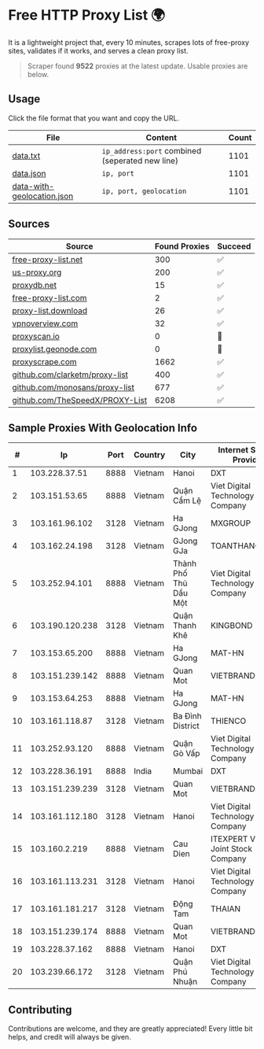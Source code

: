 
# Free HTTP Proxy List 🌍

It is a lightweight project that, every 10 minutes, scrapes lots of free-proxy sites, validates if it works, and serves a clean proxy list.


> Scraper found **9522** proxies at the latest update. Usable proxies are below.

## Usage

Click the file format that you want and copy the URL.


|File|Content|Count|
|----|-------|-----|
|[data.txt](https://raw.githubusercontent.com/themiralay/Proxy-List-World/master/data.txt)|`ip_address:port` combined (seperated new line)|1101|
|[data.json](https://raw.githubusercontent.com/themiralay/Proxy-List-World/master/data.json)|`ip, port`|1101|
|[data-with-geolocation.json](https://raw.githubusercontent.com/themiralay/Proxy-List-World/master/data-with-geolocation.json)|`ip, port, geolocation`|1101|

## Sources

|Source|Found Proxies|Succeed|
|------|-------------|-------|
|[free-proxy-list.net](https://free-proxy-list.net)|300|✅|
|[us-proxy.org](https://www.us-proxy.org)|200|✅|
|[proxydb.net](http://proxydb.net)|15|✅|
|[free-proxy-list.com](https://free-proxy-list.com/?page=&port=&type%5B%5D=http&type%5B%5D=https&up_time=0&search=Search)|2|✅|
|[proxy-list.download](https://www.proxy-list.download/HTTP)|26|✅|
|[vpnoverview.com](https://vpnoverview.com/privacy/anonymous-browsing/free-proxy-servers)|32|✅|
|[proxyscan.io](https://www.proxyscan.io)|0|🚫|
|[proxylist.geonode.com](https://proxylist.geonode.com/api/proxy-list?limit=300&page=1&sort_by=lastChecked&sort_type=desc&protocols=http,https)|0|🚫|
|[proxyscrape.com](https://api.proxyscrape.com/v2/?request=displayproxies&protocol=http&timeout=10000&country=all&ssl=all&anonymity=all)|1662|✅|
|[github.com/clarketm/proxy-list](https://raw.githubusercontent.com/clarketm/proxy-list/master/proxy-list-raw.txt)|400|✅|
|[github.com/monosans/proxy-list](https://raw.githubusercontent.com/monosans/proxy-list/main/proxies/http.txt)|677|✅|
|[github.com/TheSpeedX/PROXY-List](https://raw.githubusercontent.com/TheSpeedX/PROXY-List/master/http.txt)|6208|✅|


## Sample Proxies With Geolocation Info

|#|Ip|Port|Country|City|Internet Service Provider|
|-|--|----|-------|----|-------------------------|
|1|103.228.37.51|8888|Vietnam|Hanoi|DXT|
|2|103.151.53.65|8888|Vietnam|Quận Cẩm Lệ|Viet Digital Technology Liability Company|
|3|103.161.96.102|3128|Vietnam|Ha GJong|MXGROUP|
|4|103.162.24.198|3128|Vietnam|GJong GJa|TOANTHANGSTECH|
|5|103.252.94.101|8888|Vietnam|Thành Phố Thủ Dầu Một|Viet Digital Technology Liability Company|
|6|103.190.120.238|3128|Vietnam|Quận Thanh Khê|KINGBOND|
|7|103.153.65.200|8888|Vietnam|Ha GJong|MAT-HN|
|8|103.151.239.142|8888|Vietnam|Quan Mot|VIETBRANDS|
|9|103.153.64.253|8888|Vietnam|Ha GJong|MAT-HN|
|10|103.161.118.87|3128|Vietnam|Ba Đình District|THIENCO|
|11|103.252.93.120|8888|Vietnam|Quận Gò Vấp|Viet Digital Technology Liability Company|
|12|103.228.36.191|8888|India|Mumbai|DXT|
|13|103.151.239.239|3128|Vietnam|Quan Mot|VIETBRANDS|
|14|103.161.112.180|3128|Vietnam|Hanoi|Viet Digital Technology Liability Company|
|15|103.160.2.219|8888|Vietnam|Cau Dien|ITEXPERT Viet Nam Joint Stock Company|
|16|103.161.113.231|3128|Vietnam|Hanoi|Viet Digital Technology Liability Company|
|17|103.161.181.217|3128|Vietnam|Động Tam|THAIAN|
|18|103.151.239.174|8888|Vietnam|Quan Mot|VIETBRANDS|
|19|103.228.37.162|8888|Vietnam|Hanoi|DXT|
|20|103.239.66.172|3128|Vietnam|Quận Phú Nhuận|Viet Digital Technology Liability Company|



## Contributing

Contributions are welcome, and they are greatly appreciated! Every
little bit helps, and credit will always be given.

